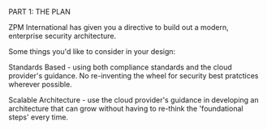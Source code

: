 PART 1: THE PLAN

ZPM International has given you a directive to build out a modern, enterprise security architecture.

Some things you'd like to consider in your design:

Standards Based - using both compliance standards and the cloud provider's guidance. No re-inventing the wheel for security best pratctices wherever possible.

Scalable Architecture - use the cloud provider's guidance in developing an architecture that can grow without having to re-think the 'foundational steps' every time.


